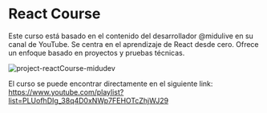 # React Course
Este curso está basado en el contenido del desarrollador @midulive en su canal de YouTube. Se centra en el aprendizaje de React desde cero. Ofrece un enfoque basado en proyectos y pruebas técnicas.

![project-reactCourse-midudev](https://github.com/user-attachments/assets/13e37bf9-f66a-463e-aecd-7d6ee2900699)

El curso se puede encontrar directamente en el siguiente link:
https://www.youtube.com/playlist?list=PLUofhDIg_38q4D0xNWp7FEHOTcZhjWJ29
